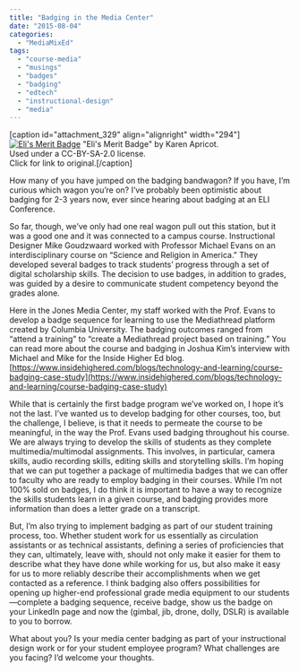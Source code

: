 ```yaml
---
title: "Badging in the Media Center"
date: "2015-08-04"
categories: 
  - "MediaMixEd"
tags: 
  - "course-media"
  - "musings"
  - "badges"
  - "badging"
  - "edtech"
  - "instructional-design"
  - "media"
---
```


\[caption id="attachment\_329" align="alignright" width="294"\][![Eli's Merit Badge](https://mediamixed.files.wordpress.com/2015/08/elis-merit-badge.png?w=294)](https://www.flickr.com/photos/karenapricot/2740801350/) "Eli's Merit Badge" by Karen Apricot.  
Used under a CC-BY-SA-2.0 license.  
Click for link to original.\[/caption\]

How many of you have jumped on the badging bandwagon? If you have, I’m curious which wagon you’re on? I’ve probably been optimistic about badging for 2-3 years now, ever since hearing about badging at an ELI Conference.

So far, though, we’ve only had one real wagon pull out this station, but it was a good one and it was connected to a campus course. Instructional Designer Mike Goudzwaard worked with Professor Michael Evans on an interdisciplinary course on “Science and Religion in America.” They developed several badges to track students’ progress through a set of digital scholarship skills. The decision to use badges, in addition to grades, was guided by a desire to communicate student competency beyond the grades alone.

Here in the Jones Media Center, my staff worked with the Prof. Evans to develop a badge sequence for learning to use the Mediathread platform created by Columbia University. The badging outcomes ranged from “attend a training” to “create a Mediathread project based on training.” You can read more about the course and badging in Joshua Kim’s interview with Michael and Mike for the Inside Higher Ed blog. [https://www.insidehighered.com/blogs/technology-and-learning/course-badging-case-study](https://www.insidehighered.com/blogs/technology-and-learning/course-badging-case-study)

While that is certainly the first badge program we’ve worked on, I hope it’s not the last. I’ve wanted us to develop badging for other courses, too, but the challenge, I believe, is that it needs to permeate the course to be meaningful, in the way the Prof. Evans used badging throughout his course. We are always trying to develop the skills of students as they complete multimedia/multimodal assignments. This involves, in particular, camera skills, audio recording skills, editing skills and storytelling skills. I’m hoping that we can put together a package of multimedia badges that we can offer to faculty who are ready to employ badging in their courses. While I’m not 100% sold on badges, I do think it is important to have a way to recognize the skills students learn in a given course, and badging provides more information than does a letter grade on a transcript.

But, I’m also trying to implement badging as part of our student training process, too. Whether student work for us essentially as circulation assistants or as technical assistants, defining a series of proficiencies that they can, ultimately, leave with, should not only make it easier for them to describe what they have done while working for us, but also make it easy for us to more reliably describe their accomplishments when we get contacted as a reference. I think badging also offers possibilities for opening up higher-end professional grade media equipment to our students—complete a badging sequence, receive badge, show us the badge on your LinkedIn page and now the (gimbal, jib, drone, dolly, DSLR) is available to you to borrow.

What about you? Is your media center badging as part of your instructional design work or for your student employee program? What challenges are you facing? I’d welcome your thoughts.
